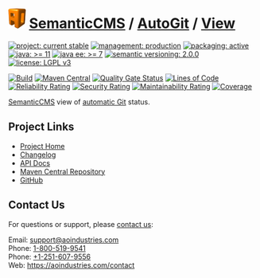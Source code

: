 # [<img src="ao-logo.png" alt="AO Logo" width="35" height="40">](https://github.com/aoindustries) [SemanticCMS](https://github.com/aoindustries/semanticcms) / [AutoGit](https://github.com/aoindustries/semanticcms-autogit) / [View](https://github.com/aoindustries/semanticcms-autogit-view)

[![project: current stable](https://semanticcms.com/ao-badges/project-current-stable.svg)](https://aoindustries.com/life-cycle#project-current-stable)
[![management: production](https://semanticcms.com/ao-badges/management-production.svg)](https://aoindustries.com/life-cycle#management-production)
[![packaging: active](https://semanticcms.com/ao-badges/packaging-active.svg)](https://aoindustries.com/life-cycle#packaging-active)  
[![java: &gt;= 11](https://semanticcms.com/ao-badges/java-11.svg)](https://docs.oracle.com/en/java/javase/11/docs/api/)
[![java ee: &gt;= 7](https://semanticcms.com/ao-badges/javaee-7.svg)](https://docs.oracle.com/javaee/7/api/)
[![semantic versioning: 2.0.0](https://semanticcms.com/ao-badges/semver-2.0.0.svg)](http://semver.org/spec/v2.0.0.html)
[![license: LGPL v3](https://semanticcms.com/ao-badges/license-lgpl-3.0.svg)](https://www.gnu.org/licenses/lgpl-3.0)

[![Build](https://github.com/aoindustries/semanticcms-autogit-view/workflows/Build/badge.svg?branch=master)](https://github.com/aoindustries/semanticcms-autogit-view/actions?query=workflow%3ABuild)
[![Maven Central](https://maven-badges.herokuapp.com/maven-central/com.semanticcms/semanticcms-autogit-view/badge.svg)](https://maven-badges.herokuapp.com/maven-central/com.semanticcms/semanticcms-autogit-view)
[![Quality Gate Status](https://sonarcloud.io/api/project_badges/measure?branch=master&project=com.semanticcms%3Asemanticcms-autogit-view&metric=alert_status)](https://sonarcloud.io/dashboard?branch=master&id=com.semanticcms%3Asemanticcms-autogit-view)
[![Lines of Code](https://sonarcloud.io/api/project_badges/measure?branch=master&project=com.semanticcms%3Asemanticcms-autogit-view&metric=ncloc)](https://sonarcloud.io/component_measures?branch=master&id=com.semanticcms%3Asemanticcms-autogit-view&metric=ncloc)  
[![Reliability Rating](https://sonarcloud.io/api/project_badges/measure?branch=master&project=com.semanticcms%3Asemanticcms-autogit-view&metric=reliability_rating)](https://sonarcloud.io/component_measures?branch=master&id=com.semanticcms%3Asemanticcms-autogit-view&metric=Reliability)
[![Security Rating](https://sonarcloud.io/api/project_badges/measure?branch=master&project=com.semanticcms%3Asemanticcms-autogit-view&metric=security_rating)](https://sonarcloud.io/component_measures?branch=master&id=com.semanticcms%3Asemanticcms-autogit-view&metric=Security)
[![Maintainability Rating](https://sonarcloud.io/api/project_badges/measure?branch=master&project=com.semanticcms%3Asemanticcms-autogit-view&metric=sqale_rating)](https://sonarcloud.io/component_measures?branch=master&id=com.semanticcms%3Asemanticcms-autogit-view&metric=Maintainability)
[![Coverage](https://sonarcloud.io/api/project_badges/measure?branch=master&project=com.semanticcms%3Asemanticcms-autogit-view&metric=coverage)](https://sonarcloud.io/component_measures?branch=master&id=com.semanticcms%3Asemanticcms-autogit-view&metric=Coverage)

[SemanticCMS](https://github.com/aoindustries/semanticcms) view of [automatic Git](https://github.com/aoindustries/semanticcms-autogit) status.

## Project Links
* [Project Home](https://semanticcms.com/autogit/view/)
* [Changelog](https://semanticcms.com/autogit/view/changelog)
* [API Docs](https://semanticcms.com/autogit/view/apidocs/)
* [Maven Central Repository](https://search.maven.org/artifact/com.semanticcms/semanticcms-autogit-view)
* [GitHub](https://github.com/aoindustries/semanticcms-autogit-view)

## Contact Us
For questions or support, please [contact us](https://aoindustries.com/contact):

Email: [support@aoindustries.com](mailto:support@aoindustries.com)  
Phone: [1-800-519-9541](tel:1-800-519-9541)  
Phone: [+1-251-607-9556](tel:+1-251-607-9556)  
Web: https://aoindustries.com/contact
